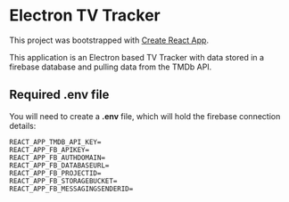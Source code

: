 # Electron TV Tracker
This project was bootstrapped with [Create React App](https://github.com/facebookincubator/create-react-app).

This application is an Electron based TV Tracker with data stored in a firebase database and pulling data from the TMDb API.

## Required .env file

You will need to create a **.env** file, which will hold the firebase connection details:

```
REACT_APP_TMDB_API_KEY=
REACT_APP_FB_APIKEY=
REACT_APP_FB_AUTHDOMAIN=
REACT_APP_FB_DATABASEURL=
REACT_APP_FB_PROJECTID=
REACT_APP_FB_STORAGEBUCKET=
REACT_APP_FB_MESSAGINGSENDERID=
```
